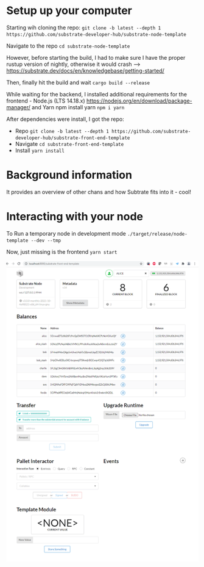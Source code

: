 # Setup up your computer
Starting wih cloning the repo: `git clone -b latest --depth 1 https://github.com/substrate-developer-hub/substrate-node-template`

Navigate to the repo `cd substrate-node-template`

However, before starting the build, I had to make sure I have the proper rustup version of nightly, otherwise it would crash --> https://substrate.dev/docs/en/knowledgebase/getting-started/

Then, finally hit the build and wait `cargo build --release`

While waiting for the backend, I installed additional requirements for the frontend - Node.js (LTS 14.18.x) https://nodejs.org/en/download/package-manager/ and Yarn npm install yarn `npm i yarn`

After dependencies were install, I got the repo:
* Repo `git clone -b latest --depth 1 https://github.com/substrate-developer-hub/substrate-front-end-template`
* Navigate `cd substrate-front-end-template`
* Install `yarn install`


# Background information
It provides an overview of other chans and how Subtrate fits into it - cool!

# Interacting with your node

To Run a temporary node in development mode `./target/release/node-template --dev --tmp`

Now, just missing is the frontend `yarn start`


![It works](https://github.com/pannetusil/polkadot_hack/blob/main/figs/Tut1_running.PNG)


